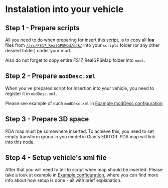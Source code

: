 # Instalation into your vehicle

## Step 1 - Prepare scripts

All you need to do when preparing for insert this script, is to copy all **lua** files from [`/src/FS17_RealGPSMod/sdk/`](../../src/FS17_RealGPSMod/sdk/) into your `scripts` folder (or any other desired folder) under your mod.

Also do not forget to copy entire FS17_RealGPSMap folder into `mods`.

## Step 2 - Prepare `modDesc.xml`

When you've prepared script for insertion into your vehicle, you need to register it in `modDesc.xml`.

Please see example of such `modDesc.xml` in [Example modDesc configuration](exampleModDesc.md)

## Step 3 - Prepare 3D space

PDA map must be somewhere inserted. To achieve this, you need to set empty transform group in you model in Giants EDITOR. PDA map will link into this node.

## Step 4 - Setup vehicle's xml file

After that you will need to tell to script when map should be inserted. Please take a look at example in [Example configuration](exampleConfig.md), where you can find more info about how setup is done - all with brief explanation.
